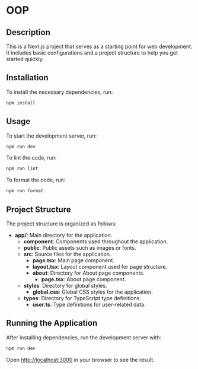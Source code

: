 # OOP

## Description

This is a Next.js project that serves as a starting point for web development. It includes basic configurations and a project structure to help you get started quickly.

## Installation

To install the necessary dependencies, run:

```bash
npm install
```

## Usage

To start the development server, run:

```bash
npm run dev
```

To lint the code, run:

```bash
npm run lint
```

To format the code, run:

```bash
npm run format
```

## Project Structure

The project structure is organized as follows:

- **app/**: Main directory for the application.
  - **component**: Components used throughout the application.
  - **public**: Public assets such as images or fonts.
  - **src**: Source files for the application.
    - **page.tsx**: Main page component.
    - **layout.tsx**: Layout component used for page structure.
    - **about**: Directory for About page components.
      - **page.tsx**: About page component.
  - **styles**: Directory for global styles.
    - **global.css**: Global CSS styles for the application.
  - **types**: Directory for TypeScript type definitions.
    - **user.ts**: Type definitions for user-related data.

## Running the Application

After installing dependencies, run the development server with:

```bash
npm run dev
```

Open [http://localhost:3000](http://localhost:3000) in your browser to see the result.